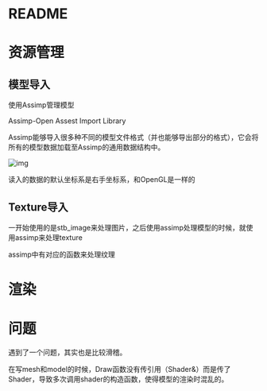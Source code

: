 # README

# 资源管理

## 模型导入

使用Assimp管理模型

Assimp-Open Assest Import Library

Assimp能够导入很多种不同的模型文件格式（并也能够导出部分的格式），它会将所有的模型数据加载至Assimp的通用数据结构中。

![img](https://learnopengl-cn.github.io/img/03/01/assimp_structure.png)

读入的数据的默认坐标系是右手坐标系，和OpenGL是一样的



## Texture导入

一开始使用的是stb_image来处理图片，之后使用assimp处理模型的时候，就使用assimp来处理texture

assimp中有对应的函数来处理纹理



# 渲染







# 问题

遇到了一个问题，其实也是比较滑稽。

在写mesh和model的时候，Draw函数没有传引用（Shader&）而是传了Shader，导致多次调用shader的构造函数，使得模型的渲染时混乱的。


